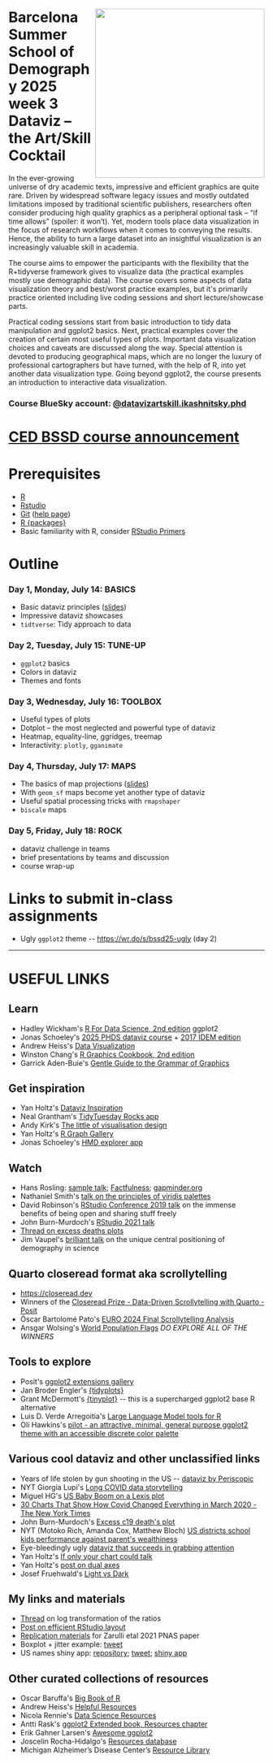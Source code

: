 # <img src="https://i.imgur.com/g258HfB.png" align="right" width="333" height="333" />  Barcelona Summer School of Demography 2025 week 3 Dataviz – the Art/Skill Cocktail

In the ever-growing universe of dry academic texts, impressive and efficient graphics are quite rare. Driven by widespread software legacy issues and mostly outdated limitations imposed by traditional scientific publishers, researchers often consider producing high quality graphics as a peripheral optional task – “if time allows” (spoiler: it won’t). Yet, modern tools place data visualization in the focus of research workflows when it comes to conveying the results. Hence, the ability to turn a large dataset into an insightful visualization is an increasingly valuable skill in academia.

The course aims to empower the participants with the flexibility that the R+tidyverse framework gives to visualize data (the practical examples mostly use demographic data). The course covers some aspects of data visualization theory and best/worst practice examples, but it's primarily practice oriented including live coding sessions and short lecture/showcase parts.

Practical coding sessions start from basic introduction to tidy data manipulation and ggplot2 basics. Next, practical examples cover the creation of certain most useful types of plots. Important data visualization choices and caveats are discussed along the way. Special attention is devoted to producing geographical maps, which are no longer the luxury of professional cartographers but have turned, with the help of R, into yet another data visualization type. Going beyond ggplot2, the course presents an introduction to interactive data visualization.

### Course BlueSky account: [@datavizartskill.ikashnitsky.phd](https://bsky.app/profile/datavizartskill.ikashnitsky.phd)

# [CED BSSD course announcement][link]

[link]: https://ced.cat/en/bcn4seasons/bssd-module-3-data-visualization-with-r/


# Prerequisites
- [R](https://cloud.r-project.org)  
- [Rstudio](https://www.rstudio.com/products/rstudio/download/#download)  
- [Git](https://git-scm.com/downloads) ([help page](https://support.rstudio.com/hc/en-us/articles/200532077-Version-Control-with-Git-and-SVN))
- [R {packages}](/day1/install-pkg.R)
- Basic familiarity with R, consider [RStudio Primers](https://rstudio.cloud/learn/primers)


# Outline

### Day 1, Monday, July 14: BASICS
- Basic dataviz principles ([slides][slides-gg])
- Impressive dataviz showcases
- `tidtverse`: Tidy approach to data

### Day 2, Tuesday, July 15: TUNE-UP
- `ggplot2` basics
- Colors in dataviz
- Themes and fonts

### Day 3, Wednesday, July 16: TOOLBOX
- Useful types of plots
- Dotplot – the most neglected and powerful type of dataviz
- Heatmap, equality-line, ggridges, treemap
- Interactivity: `plotly`, `gganimate`

### Day 4, Thursday, July 17: MAPS
- The basics of map projections ([slides][slides-maps])
- With `geom_sf` maps become yet another type of dataviz
- Useful spatial processing tricks with `rmapshaper`
- `biscale` maps

### Day 5, Friday, July 18: ROCK
- dataviz challenge in teams
- brief presentations by teams and discussion
- course wrap-up

[slides-gg]: https://ikashnitsky.github.io/dataviz-bssd/slides/slides-dataviz-bssd.html
[slides-maps]: https://ikashnitsky.github.io/dataviz-bssd/slides/slides-maps-bssd.html

# Links to submit in-class assignments
- Ugly `ggplot2` theme -- https://wr.do/s/bssd25-ugly (day 2)



***

# USEFUL LINKS

## Learn 
- Hadley Wickham's [R For Data Science, 2nd edition](https://r4ds.hadley.nz) 
ggplot2 
- Jonas Schoeley's [2025 PHDS dataviz course](https://github.com/jschoeley/phds25-datavizdesign) + [2017 IDEM edition](https://github.com/jschoeley/idem_viz)
- Andrew Heiss's [Data Visualization](https://datavizf24.classes.andrewheiss.com)
- Winston Chang's [R Graphics Cookbook, 2nd edition](https://r-graphics.org/index.html)
- Garrick Aden-Buie's [Gentle Guide to the Grammar of Graphics](https://pkg.garrickadenbuie.com/gentle-ggplot2) 


## Get inspiration
- Yan Holtz's [Dataviz Inspiration](https://www.dataviz-inspiration.com/)
- Neal Grantham's [TidyTuesday Rocks app](https://nsgrantham.shinyapps.io/tidytuesdayrocks/)
- Andy Kirk's [The little of visualisation design](https://visualisingdata.com/the-little-of-visualisation-design/) 
- Yan Holtz's [R Graph Gallery](https://r-graph-gallery.com/)
- Jonas Schoeley's [HMD explorer app](https://jschoeley.shinyapps.io/hmdexp/)


## Watch 
- Hans Rosling: [sample talk](https://youtu.be/BZoKfap4g4w); [Factfulness](https://www.amazon.com/Factfulness-Reasons-World-Things-Better/dp/1250107814); [gapminder.org](https://www.gapminder.org/tools/#$chart-type=bubbles&url=v1)
- Nathaniel Smith's [talk on the principles of viridis palettes](https://youtu.be/xAoljeRJ3lU)
- David Robinson's [RStudio Conference 2019 talk](https://posit.co/resources/videos/the-unreasonable-effectiveness-of-public-work/) on the immense benefits of being open and sharing stuff freely 
- John Burn-Murdoch's [RStudio 2021 talk](https://youtu.be/L5_4kuoiiKU)
- [Thread on excess deaths plots](https://twitter.com/ikashnitsky/status/1409472083965349892) 
- Jim Vaupel's [brilliant talk](https://twitter.com/ikashnitsky/status/1512700871968186379) on the unique central positioning of demography in science  


## Quarto closeread format aka scrollytelling
- https://closeread.dev
- Winners of the [Closeread Prize - Data-Driven Scrollytelling with Quarto - Posit](https://posit.co/blog/closeread-prize-winners/)
- Óscar Bartolomé Pato's [EURO 2024 Final Scrollytelling Analysis](https://data-kicks.github.io/euro_final_scrollytelling_analysis/euro_final_scrollytelling_analysis.html)
- Ansgar Wolsing's [World Population Flags](https://bydata.github.io/population-flags)
*DO EXPLORE ALL OF THE WINNERS*


## Tools to explore
- Posit's [ggplot2 extensions gallery](https://exts.ggplot2.tidyverse.org/gallery/)
- Jan Broder Engler's [{tidyplots}](https://tidyplots.org/)
- Grant McDermott's [{tinyplot}](https://grantmcdermott.com/tinyplot/) -- this is a supercharged ggplot2 base R alternative 
- Luis D. Verde Arregoitia's [Large Language Model tools for R](https://luisdva.github.io/llmsr-book/)
- Oli Hawkins's [pilot - an attractive, minimal, general purpose ggplot2 theme with an accessible discrete color palette](https://github.com/olihawkins/pilot)

## Various cool dataviz and other unclassified links
- Years of life stolen by gun shooting in the US -- [dataviz by Periscopic](https://guns.periscopic.com) 
- NYT Giorgia Lupi's [Long COVID data storytelling](https://www.nytimes.com/interactive/2023/12/14/opinion/my-life-with-long-covid.html?unlocked_article_code=1.F00.435C.ojkN6YhWx43Q) 
- Miguel HG's [US Baby Boom on a Lexis plot](https://www.reddit.com/r/dataisbeautiful/comments/1lgrd8x)
- [30 Charts That Show How Covid Changed Everything in March 2020 - The New York Times](https://www.nytimes.com/interactive/2025/03/09/upshot/covid-lockdown-five-year-charts.html?unlocked_article_code=1.204.6Wc6.m8TgWsSu9897\&smid=url-share)
- John Burn-Murdoch's [Excess c19 death's plot](https://www.ft.com/content/a2901ce8-5eb7-4633-b89c-cbdf5b386938)
- NYT (Motoko Rich, Amanda Cox, Matthew Bloch) [US districts school kids performance against parent's wealthiness](https://www.nytimes.com/interactive/2016/04/29/upshot/money-race-and-success-how-your-school-district-compares.html)
- Eye-bleedingly ugly [dataviz that succeeds in grabbing attention](https://bsky.app/profile/ikashnitsky.phd/post/3lfpais3h4c2x) 
- Yan Holtz's [If only your chart could talk](https://prodigious-trailblazer-3628.kit.com/posts/if-only-your-chart-could-talk)
- Yan Holtz's [post on dual axes](https://www.linkedin.com/posts/yan-holtz-2477534a_dataviz-activity-7289613046396727297-NOTk)
- Josef Fruehwald's [Light vs Dark](https://jofrhwld.github.io/blog/posts/2025/07/2025-07-14_light-color/)

## My links and materials 
- [Thread](https://twitter.com/ikashnitsky/status/1380247006170509312) on log transformation of the ratios
- [Post on efficient RStudio layout](https://ikashnitsky.github.io/2018/perfect-rstudio-layout/)
- [Replication materials](https://github.com/ikashnitsky/sex-gap-e0-pnas) for Zarulli etal 2021 PNAS paper
- Boxplot + jitter example: [tweet](https://twitter.com/ikashnitsky/status/1403645553637011461)  
- US names shiny app: [repository](https://github.com/ikashnitsky/us-names-app); [tweet](https://twitter.com/ikashnitsky/status/1203840297911889920); [shiny app](https://ikashnitsky.shinyapps.io/us-names/)  

## Other curated collections of resources
- Oscar Baruffa's [Big Book of R](https://www.bigbookofr.com)
- Andrew Heiss's [Helpful Resources](https://datavizf24.classes.andrewheiss.com/resource/)
- Nicola Rennie's [Data Science Resources](https://nrennie.rbind.io/data-science-resources)
- Antti Rask's [ggplot2 Extended book, Resources chapter](https://ggplot2-extended-book.com/introduction#sec-further-resources)
- Erik Gahner Larsen's [Awesome ggplot2](https://github.com/erikgahner/awesome-ggplot2)
- Joscelin Rocha-Hidalgo's [Resources database](https://www.resourcesdatabase.com)
- Michigan Alzheimer’s Disease Center’s [Resource Library](https://michiganadc.github.io/dmsc-madc/resources.html#category=R)
